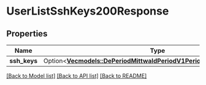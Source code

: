 # UserListSshKeys200Response

## Properties

Name | Type | Description | Notes
------------ | ------------- | ------------- | -------------
**ssh_keys** | Option<[**Vec<models::DePeriodMittwaldPeriodV1PeriodSignupPeriodSshKey>**](de.mittwald.v1.signup.SshKey.md)> |  | [optional]

[[Back to Model list]](../README.md#documentation-for-models) [[Back to API list]](../README.md#documentation-for-api-endpoints) [[Back to README]](../README.md)


